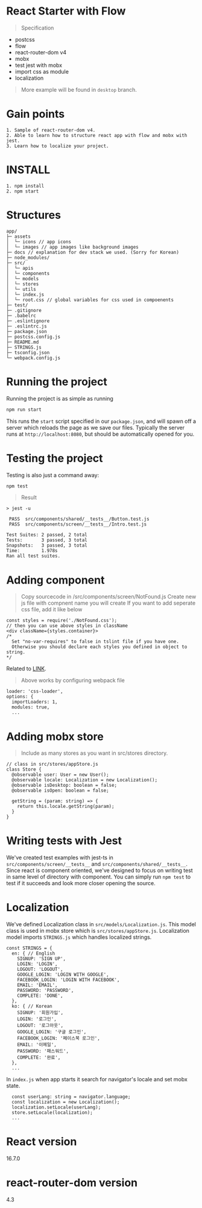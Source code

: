 # React Starter with Flow
> Specification
* postcss
* flow
* react-router-dom v4
* mobx
* test jest with mobx
* import css as module
* localization

> More example will be found in `desktop` branch.

# Gain points
```
1. Sample of react-router-dom v4.
2. Able to learn how to structure react app with flow and mobx with jest.
3. Learn how to localize your project.
```

# INSTALL
```
1. npm install
2. npm start
```

# Structures
```text
app/
├─ assets
│  └─ icons // app icons
│  └─ images // app images like background images
├─ docs // explanation for dev stack we used. (Sorry for Korean)
├─ node_modules/
├─ src/
│  └─ apis
│  └─ components
│  └─ models
│  └─ stores
│  └─ utils
│  └─ index.js
│  └─ root.css // global variables for css used in compoenents
├─ test/
├─ .gitignore
├─ .babelrc
├─ .eslintignore
├─ .eslintrc.js
├─ package.json
├─ postcss.config.js
├─ README.md
├─ STRINGS.js
├─ tsconfig.json
└─ webpack.config.js
```

# Running the project
Running the project is as simple as running
```sh
npm run start
```

This runs the `start` script specified in our `package.json`, and will spawn off a server which reloads the page as we save our files.
Typically the server runs at `http://localhost:8080`, but should be automatically opened for you.

# Testing the project
Testing is also just a command away:
```sh
npm test
```
> Result
```
> jest -u

 PASS  src/components/shared/__tests__/Button.test.js
 PASS  src/components/screen/__tests__/Intro.test.js

Test Suites: 2 passed, 2 total
Tests:       3 passed, 3 total
Snapshots:   3 passed, 3 total
Time:        1.978s
Ran all test suites.
```

# Adding component
> Copy sourcecode in /src/components/screen/NotFound.js
> Create new js file with compnent name you will create
> If you want to add seperate css file, add it like below
```
const styles = require('./NotFound.css');
// then you can use above styles in className
<div className={styles.container}>
/*
  Set "no-var-requires" to false in tslint file if you have one.
  Otherwise you should declare each styles you defined in object to string.
*/
```
Related to [LINK](https://medium.com/@sapegin/css-modules-with-typescript-and-webpack-6b221ebe5f10).
> Above works by configuring webpack file
```
loader: 'css-loader',
options: { 
  importLoaders: 1,
  modules: true,
  ...
```

# Adding mobx store
> Include as many stores as you want in src/stores directory.
```
// class in src/stores/appStore.js
class Store {
  @observable user: User = new User();
  @observable locale: Localization = new Localization();
  @observable isDesktop: boolean = false;
  @observable isOpen: boolean = false;

  getString = (param: string) => {
    return this.locale.getString(param);
  }
}
```

# Writing tests with Jest
We've created test examples with jest-ts in `src/components/screen/__tests__` and `src/components/shared/__tests__`. Since react is component oriented, we've designed to focus on writing test in same level of directory with component. You can simply run `npm test` to test if it succeeds and look more closer opening the source.

# Localization
We've defined Localization class in `src/models/Localization.js`. This model class is used in mobx store which is `src/stores/appStore.js`. Localization model imports `STRINGS.js` which handles localized strings.
```
const STRINGS = {
  en: { // English
    SIGNUP: 'SIGN UP',
    LOGIN: 'LOGIN',
    LOGOUT: 'LOGOUT',
    GOOGLE_LOGIN: 'LOGIN WITH GOOGLE',
    FACEBOOK_LOGIN: 'LOGIN WITH FACEBOOK',
    EMAIL: 'EMAIL',
    PASSWORD: 'PASSWORD',
    COMPLETE: 'DONE',
  },
  ko: { // Korean
    SIGNUP: '회원가입',
    LOGIN: '로그인',
    LOGOUT: '로그아웃',
    GOOGLE_LOGIN: '구글 로그인',
    FACEBOOK_LOGIN: '페이스북 로그인',
    EMAIL: '이메일',
    PASSWORD: '패스워드',
    COMPLETE: '완료',
  },
  ...
```
In `index.js` when app starts it search for navigator's locale and set mobx state.
```
  const userLang: string = navigator.language;
  const localization = new Localization();
  localization.setLocale(userLang);
  store.setLocale(localization);
  ...
```

# React version
16.7.0

# react-router-dom version
4.3
